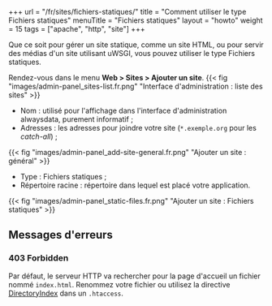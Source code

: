 +++
url = "/fr/sites/fichiers-statiques/"
title = "Comment utiliser le type Fichiers statiques"
menuTitle = "Fichiers statiques"
layout = "howto"
weight = 15
tags = ["apache", "http", "site"]
+++

Que ce soit pour gérer un site statique, comme un site HTML, ou pour servir des médias d'un site utilisant uWSGI, vous pouvez utiliser le type Fichiers statiques.

Rendez-vous dans le menu **Web > Sites > Ajouter un site**.
{{< fig "images/admin-panel_sites-list.fr.png" "Interface d'administration : liste des sites" >}}

- Nom : utilisé pour l'affichage dans l'interface d'administration alwaysdata, purement informatif ;
- Adresses : les adresses pour joindre votre site (`*.exemple.org` pour les _catch-all_) ;

{{< fig "images/admin-panel_add-site-general.fr.png" "Ajouter un site : général" >}}

- Type : Fichiers statiques ;
- Répertoire racine : répertoire dans lequel est placé votre application.

{{< fig "images/admin-panel_static-files.fr.png" "Ajouter un site : Fichiers statiques" >}}

## Messages d'erreurs

### 403 Forbidden

Par défaut, le serveur HTTP va rechercher pour la page d'accueil un fichier nommé `index.html`. Renommez votre fichier ou utilisez la directive [DirectoryIndex](https://httpd.apache.org/docs/2.4/fr/mod/mod_dir.html#directoryindex) dans un `.htaccess`.
